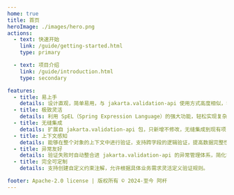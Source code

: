 ```yaml
---
home: true
title: 首页
heroImage: ./images/hero.png
actions:
  - text: 快速开始
    link: /guide/getting-started.html
    type: primary

  - text: 项目介绍
    link: /guide/introduction.html
    type: secondary

features:
  - title: 易上手
    details: 设计直观，简单易用，与 jakarta.validation-api 使用方式高度相似，学习成本低，上手快。
  - title: 极致灵活
    details: 利用 SpEL（Spring Expression Language）的强大功能，轻松实现复杂验证逻辑，且能够直接调用已注入的 Spring Beans 进行验证。
  - title: 无缝集成
    details: 扩展自 jakarta.validation-api 包，只新增不修改，无缝集成到现有项目中。
  - title: 上下文感知
    details: 能够在整个对象的上下文中进行验证，支持跨字段的逻辑验证，提高数据完整性检查的效率和准确性。
  - title: 异常友好
    details: 验证失败时自动整合进 jakarta.validation-api 的异常管理体系，简化错误处理流程。
  - title: 完全可定制
    details: 支持创建自定义约束注解，允许根据具体业务需求灵活定义验证规则。

footer: Apache-2.0 license | 版权所有 © 2024-至今 阿杆
---
```

